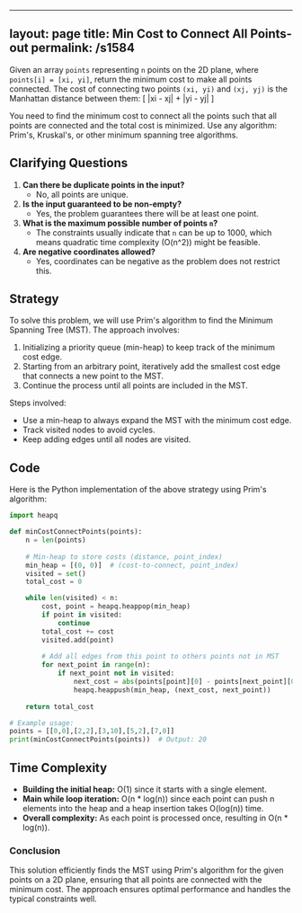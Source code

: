 
---
layout: page
title:  Min Cost to Connect All Points-out
permalink: /s1584
---
Given an array `points` representing `n` points on the 2D plane, where `points[i] = [xi, yi]`, return the minimum cost to make all points connected. The cost of connecting two points `(xi, yi)` and `(xj, yj)` is the Manhattan distance between them: 
\[ |xi - xj| + |yi - yj| \]

You need to find the minimum cost to connect all the points such that all points are connected and the total cost is minimized. Use any algorithm: Prim's, Kruskal's, or other minimum spanning tree algorithms.

## Clarifying Questions
1. **Can there be duplicate points in the input?**
    - No, all points are unique.
2. **Is the input guaranteed to be non-empty?**
    - Yes, the problem guarantees there will be at least one point.
3. **What is the maximum possible number of points `n`?**
    - The constraints usually indicate that `n` can be up to 1000, which means quadratic time complexity (O(n^2)) might be feasible.
4. **Are negative coordinates allowed?**
    - Yes, coordinates can be negative as the problem does not restrict this.

## Strategy
To solve this problem, we will use Prim's algorithm to find the Minimum Spanning Tree (MST). The approach involves:

1. Initializing a priority queue (min-heap) to keep track of the minimum cost edge.
2. Starting from an arbitrary point, iteratively add the smallest cost edge that connects a new point to the MST.
3. Continue the process until all points are included in the MST.

Steps involved:
- Use a min-heap to always expand the MST with the minimum cost edge.
- Track visited nodes to avoid cycles.
- Keep adding edges until all nodes are visited.

## Code
Here is the Python implementation of the above strategy using Prim's algorithm:

```python
import heapq

def minCostConnectPoints(points):
    n = len(points)
    
    # Min-heap to store costs (distance, point_index)
    min_heap = [(0, 0)]  # (cost-to-connect, point_index)
    visited = set()
    total_cost = 0

    while len(visited) < n:
        cost, point = heapq.heappop(min_heap)
        if point in visited:
            continue
        total_cost += cost
        visited.add(point)
        
        # Add all edges from this point to others points not in MST
        for next_point in range(n):
            if next_point not in visited:
                next_cost = abs(points[point][0] - points[next_point][0]) + abs(points[point][1] - points[next_point][1])
                heapq.heappush(min_heap, (next_cost, next_point))
    
    return total_cost

# Example usage:
points = [[0,0],[2,2],[3,10],[5,2],[7,0]]
print(minCostConnectPoints(points))  # Output: 20
```

## Time Complexity
- **Building the initial heap:** O(1) since it starts with a single element.
- **Main while loop iteration:** O(n \* log(n)) since each point can push n elements into the heap and a heap insertion takes O(log(n)) time.
- **Overall complexity:** As each point is processed once, resulting in O(n \* log(n)).

### Conclusion
This solution efficiently finds the MST using Prim's algorithm for the given points on a 2D plane, ensuring that all points are connected with the minimum cost. The approach ensures optimal performance and handles the typical constraints well.